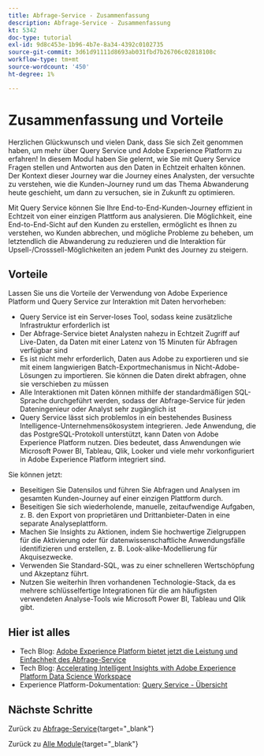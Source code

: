 ```yaml
---
title: Abfrage-Service - Zusammenfassung
description: Abfrage-Service - Zusammenfassung
kt: 5342
doc-type: tutorial
exl-id: 9d8c453e-1b96-4b7e-8a34-4392c0102735
source-git-commit: 3d61d91111d8693ab031fbd7b26706c02818108c
workflow-type: tm+mt
source-wordcount: '450'
ht-degree: 1%

---
```


# Zusammenfassung und Vorteile

Herzlichen Glückwunsch und vielen Dank, dass Sie sich Zeit genommen haben, um mehr über Query Service und Adobe Experience Platform zu erfahren!
In diesem Modul haben Sie gelernt, wie Sie mit Query Service Fragen stellen und Antworten aus den Daten in Echtzeit erhalten können. Der Kontext dieser Journey war die Journey eines Analysten, der versuchte zu verstehen, wie die Kunden-Journey rund um das Thema Abwanderung heute geschieht, um dann zu versuchen, sie in Zukunft zu optimieren.

Mit Query Service können Sie Ihre End-to-End-Kunden-Journey effizient in Echtzeit von einer einzigen Plattform aus analysieren. Die Möglichkeit, eine End-to-End-Sicht auf den Kunden zu erstellen, ermöglicht es Ihnen zu verstehen, wo Kunden abbrechen, und mögliche Probleme zu beheben, um letztendlich die Abwanderung zu reduzieren und die Interaktion für Upsell-/Crosssell-Möglichkeiten an jedem Punkt des Journey zu steigern.

## Vorteile

Lassen Sie uns die Vorteile der Verwendung von Adobe Experience Platform und Query Service zur Interaktion mit Daten hervorheben:

- Query Service ist ein Server-loses Tool, sodass keine zusätzliche Infrastruktur erforderlich ist
- Der Abfrage-Service bietet Analysten nahezu in Echtzeit Zugriff auf Live-Daten, da Daten mit einer Latenz von 15 Minuten für Abfragen verfügbar sind
- Es ist nicht mehr erforderlich, Daten aus Adobe zu exportieren und sie mit einem langwierigen Batch-Exportmechanismus in Nicht-Adobe-Lösungen zu importieren. Sie können die Daten direkt abfragen, ohne sie verschieben zu müssen
- Alle Interaktionen mit Daten können mithilfe der standardmäßigen SQL-Sprache durchgeführt werden, sodass der Abfrage-Service für jeden Dateningenieur oder Analyst sehr zugänglich ist
- Query Service lässt sich problemlos in ein bestehendes Business Intelligence-Unternehmensökosystem integrieren. Jede Anwendung, die das PostgreSQL-Protokoll unterstützt, kann Daten von Adobe Experience Platform nutzen. Dies bedeutet, dass Anwendungen wie Microsoft Power BI, Tableau, Qlik, Looker und viele mehr vorkonfiguriert in Adobe Experience Platform integriert sind.

Sie können jetzt:

- Beseitigen Sie Datensilos und führen Sie Abfragen und Analysen im gesamten Kunden-Journey auf einer einzigen Plattform durch.
- Beseitigen Sie sich wiederholende, manuelle, zeitaufwendige Aufgaben, z. B. den Export von proprietären und Drittanbieter-Daten in eine separate Analyseplattform.
- Machen Sie Insights zu Aktionen, indem Sie hochwertige Zielgruppen für die Aktivierung oder für datenwissenschaftliche Anwendungsfälle identifizieren und erstellen, z. B. Look-alike-Modellierung für Akquisezwecke.
- Verwenden Sie Standard-SQL, was zu einer schnelleren Wertschöpfung und Akzeptanz führt.
- Nutzen Sie weiterhin Ihren vorhandenen Technologie-Stack, da es mehrere schlüsselfertige Integrationen für die am häufigsten verwendeten Analyse-Tools wie Microsoft Power BI, Tableau und Qlik gibt.

## Hier ist alles

- Tech Blog: [Adobe Experience Platform bietet jetzt die Leistung und Einfachheit des Abfrage-Service](https://medium.com/adobetech/adobe-experience-platform-now-offers-the-power-and-ease-of-query-service-8c25ecf8eb1b)
- Tech Blog: [Accelerating Intelligent Insights with Adobe Experience Platform Data Science Workspace](https://medium.com/adobetech/accelerate-intelligent-insights-with-adobe-experience-platform-data-science-workspace-89538bacbbea)
- Experience Platform-Dokumentation: [Query Service - Übersicht](https://experienceleague.adobe.com/docs/experience-platform/query/home.html?lang=de)

## Nächste Schritte

Zurück zu [Abfrage-Service](./query-service.md){target="_blank"}

Zurück zu [Alle Module](./../../../../overview.md){target="_blank"}
